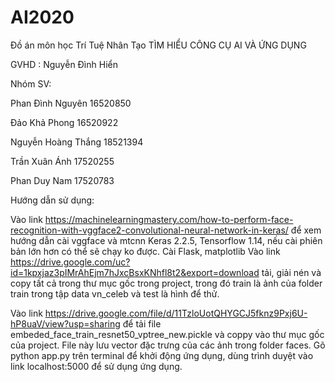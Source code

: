 # AI2020
Đồ án môn học Trí Tuệ Nhân Tạo
TÌM HIỂU CÔNG CỤ AI VÀ ỨNG DỤNG

GVHD :  Nguyễn Đình Hiển


Nhóm SV:

Phan Đình Nguyên	16520850

Đảo Khả Phong	16520922

Nguyễn Hoàng Thắng	18521394

Trần Xuân Ánh	17520255

Phan Duy Nam	17520783




Hướng dẫn sử dụng:

Vào link https://machinelearningmastery.com/how-to-perform-face-recognition-with-vggface2-convolutional-neural-network-in-keras/ để xem hướng dẫn cài vggface và mtcnn
Keras 2.2.5, Tensorflow 1.14, nếu cài phiên bản lớn hơn có thể sẽ chạy ko được.
Cài Flask, matplotlib
Vào link https://drive.google.com/uc?id=1kpxjaz3pIMrAhEjm7hJxcBsxKNhfl8t2&export=download tải, giải nén và copy tất cả trong thư mục gốc trong project, trong đó train là ảnh của folder train trong tập data vn_celeb và test là hình để thử.


Vào link https://drive.google.com/file/d/11TzloUotQHYGCJ5fknz9Pxj6U-hP8uaV/view?usp=sharing để tải file embeded_face_train_resnet50_vptree_new.pickle và coppy vào thư mục gốc của project. File này lưu vector đặc trưng của các ảnh trong folder faces.
Gõ python app.py trên terminal để khởi động ứng dụng, dùng trình duyệt vào link localhost:5000 để sử dụng ứng dụng.

